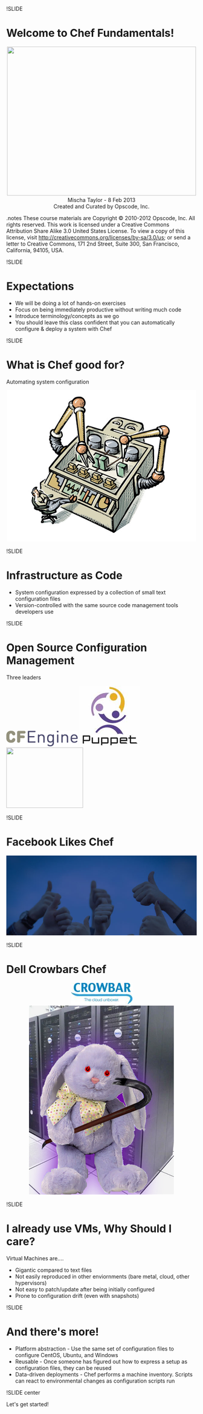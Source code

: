 !SLIDE

# Welcome to Chef Fundamentals! #

<center><img src="../images/oc-chef-logo.png" height="394" width="500" /></center>

<center>Mischa Taylor - 8 Feb 2013</center>

<center>Created and Curated by Opscode, Inc.</center>

.notes These course materials are Copyright © 2010-2012 Opscode,
Inc. All rights reserved.  This work is licensed under a Creative
Commons Attribution Share Alike 3.0 United States License. To view a
copy of this license, visit
http://creativecommons.org/licenses/by-sa/3.0/us; or send a letter to
Creative Commons, 171 2nd Street, Suite 300, San Francisco,
California, 94105, USA.

!SLIDE

# Expectations

* We will be doing a lot of hands-on exercises
* Focus on being immediately productive without writing much code
* Introduce terminology/concepts as we go
* You should leave this class confident that you can automatically configure & deploy a system with Chef

!SLIDE

# What is Chef good for?

Automating system configuration

<center><img src="../images/automate.png"/></center>

!SLIDE

# Infrastructure as Code

* System configuration expressed by a collection of small text configuration files
* Version-controlled with the same source code management tools developers use

!SLIDE

# Open Source Configuration Management

Three leaders

<div id="box">
<img src="../images/cfengine.png"/>
<img src="../images/puppet.jpeg"/>
<img src="../images/oc-chef-logo.png" width="203" height="160"/>
</div>

!SLIDE

# Facebook Likes Chef

<center><img src="../images/facebook-likes-opscode-and-private-chef.jpeg"/></center>

!SLIDE

# Dell Crowbars Chef

<center><img src="../images/crowbarlogo.jpeg"/></center>
<center><img src="../images/crowbar.png" width="385" height="500"/></center>

!SLIDE

# I already use VMs, Why Should I care?

Virtual Machines are....

* Gigantic compared to text files
* Not easily reproduced in other enviornments (bare metal, cloud, other hypervisors)
* Not easy to patch/update after being initially configured
* Prone to configuration drift (even with snapshots)

!SLIDE

# And there's more!

* Platform abstraction - Use the same set of configuration files to configure CentOS, Ubuntu, and Windows
* Reusable - Once someone has figured out how to express a setup as configuration files, they can be reused
* Data-driven deployments - Chef performs a machine inventory.  Scripts can react to environmental changes as configuration scripts run

!SLIDE center

Let's get started!

